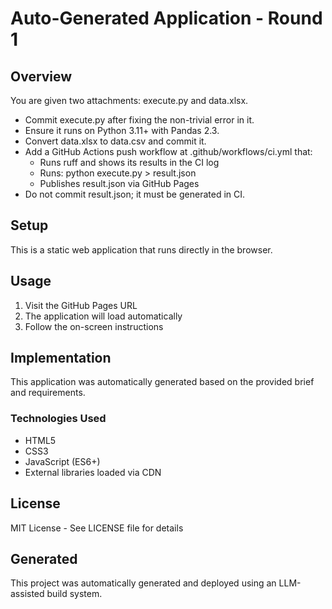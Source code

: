 # Auto-Generated Application - Round 1

## Overview
You are given two attachments: execute.py and data.xlsx.

- Commit execute.py after fixing the non-trivial error in it.
- Ensure it runs on Python 3.11+ with Pandas 2.3.
- Convert data.xlsx to data.csv and commit it.
- Add a GitHub Actions push workflow at .github/workflows/ci.yml that:
  - Runs ruff and shows its results in the CI log
  - Runs: python execute.py > result.json
  - Publishes result.json via GitHub Pages
- Do not commit result.json; it must be generated in CI.

## Setup
This is a static web application that runs directly in the browser.

## Usage
1. Visit the GitHub Pages URL
2. The application will load automatically
3. Follow the on-screen instructions

## Implementation
This application was automatically generated based on the provided brief and requirements.

### Technologies Used
- HTML5
- CSS3
- JavaScript (ES6+)
- External libraries loaded via CDN

## License
MIT License - See LICENSE file for details

## Generated
This project was automatically generated and deployed using an LLM-assisted build system.
